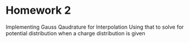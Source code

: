# Homework 2
Implementing Gauss Qaudrature for Interpolation 
Using that to solve for potential distribution when a charge distribution is given
